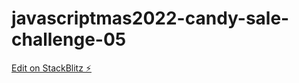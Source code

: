# javascriptmas2022-candy-sale-challenge-05

[Edit on StackBlitz ⚡️](https://stackblitz.com/edit/js-n57z1m)